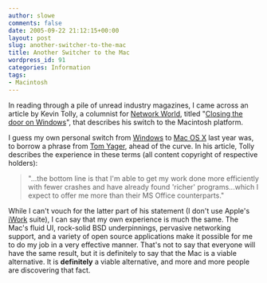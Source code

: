 ```yaml
---
author: slowe
comments: false
date: 2005-09-22 21:12:15+00:00
layout: post
slug: another-switcher-to-the-mac
title: Another Switcher to the Mac
wordpress_id: 91
categories: Information
tags:
- Macintosh
---
```


In reading through a pile of unread industry magazines, I came across an article by Kevin Tolly, a columnist for [Network World](http://www.networkworld.com/), titled "[Closing the door on Windows](http://www.networkworld.com/columnists/2005/091205tolly.html)", that describes his switch to the Macintosh platform.

I guess my own personal switch from [Windows](http://www.microsoft.com/windows/) to [Mac OS X](http://www.apple.com/macosx/) last year was, to borrow a phrase from [Tom Yager](http://www.infoworld.com/columnists/tom_curve.html), ahead of the curve. In his article, Tolly describes the experience in these terms (all content copyright of respective holders):

>"...the bottom line is that I'm able to get my work done more efficiently with fewer crashes and have already found 'richer' programs...which I expect to offer me more than their MS Office counterparts."

While I can't vouch for the latter part of his statement (I don't use Apple's [iWork](http://www.apple.com/iwork/) suite), I can say that my own experience is much the same. The Mac's fluid UI, rock-solid BSD underpinnings, pervasive networking support, and a variety of open source applications make it possible for me to do my job in a very effective manner. That's not to say that everyone will have the same result, but it is definitely to say that the Mac is a viable alternative. It is **definitely** a viable alternative, and more and more people are discovering that fact.
